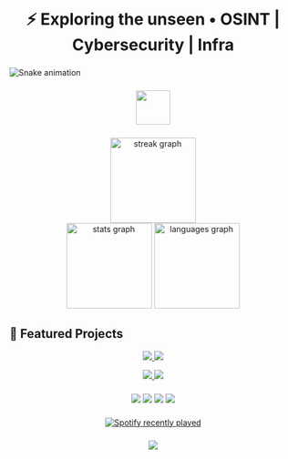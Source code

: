 <h1 align="center">⚡ Exploring the unseen • OSINT | Cybersecurity | Infra</h1>

###

<img src="https://raw.githubusercontent.com/Rooot3301/Rooot3301/output/snake.svg" alt="Snake animation" />

###

<!-- STACK -->
<div align="center">
  <img src="https://skillicons.dev/icons?i=python,bash,linux,docker,git,github,proxmox,powershell,mysql,cloudflare" height="60" />
</div>

###

<!-- GITHUB STATS -->
<div align="center">
  <img src="https://github-readme-streak-stats.herokuapp.com?user=Rooot3301&theme=dracula" height="150" alt="streak graph" />
</div>

<div align="center">
  <img src="https://github-readme-stats.vercel.app/api?username=Rooot3301&show_icons=true&theme=dracula" height="150" alt="stats graph" />
  <img src="https://github-readme-stats.vercel.app/api/top-langs?username=Rooot3301&layout=compact&theme=dracula" height="150" alt="languages graph" />
</div>

###

<!-- PROJECTS -->
## 🚀 Featured Projects
<p align="center">
  <a href="https://github.com/Roo0t3301/syffer">
    <img src="https://github-readme-stats.vercel.app/api/pin/?username=Roo0t3301&repo=syffer&theme=dracula" />
  </a>
  <a href="https://github.com/Roo0t3301/EYE-PASS">
    <img src="https://github-readme-stats.vercel.app/api/pin/?username=Roo0t3301&repo=EYE-PASS&theme=dracula" />
  </a>
</p>
<p align="center">
  <a href="https://github.com/Roo0t3301/GENIFY">
    <img src="https://github-readme-stats.vercel.app/api/pin/?username=Roo0t3301&repo=GENIFY&theme=dracula" />
  </a>
  <a href="https://github.com/Roo0t3301/PSTOOL">
    <img src="https://github-readme-stats.vercel.app/api/pin/?username=Roo0t3301&repo=PSTOOL&theme=dracula" />
  </a>
</p>

###

<!-- LINKS -->
<div align="center">
  <a href="#"><img src="https://img.shields.io/badge/LinkedIn-0077B5?style=for-the-badge&logo=linkedin&logoColor=white" /></a>
  <a href="#"><img src="https://img.shields.io/badge/Twitter-1DA1F2?style=for-the-badge&logo=twitter&logoColor=white" /></a>
  <a href="#"><img src="https://img.shields.io/badge/Discord-5865F2?style=for-the-badge&logo=discord&logoColor=white" /></a>
  <a href="#"><img src="https://img.shields.io/badge/Twitch-9146FF?style=for-the-badge&logo=twitch&logoColor=white" /></a>
</div>

###

<!-- SPOTIFY -->
<div align="center">
  <a href="https://open.spotify.com/user/root3301">
    <img src="https://spotify-recently-played-readme.vercel.app/api?user=root3301&count=5&unique=true" alt="Spotify recently played" />
  </a>
</div>

###

<!-- VISITOR -->
<div align="center">
  <img src="https://visitor-badge.laobi.icu/badge?page_id=Rooot3301.Rooot3301" />
</div>
